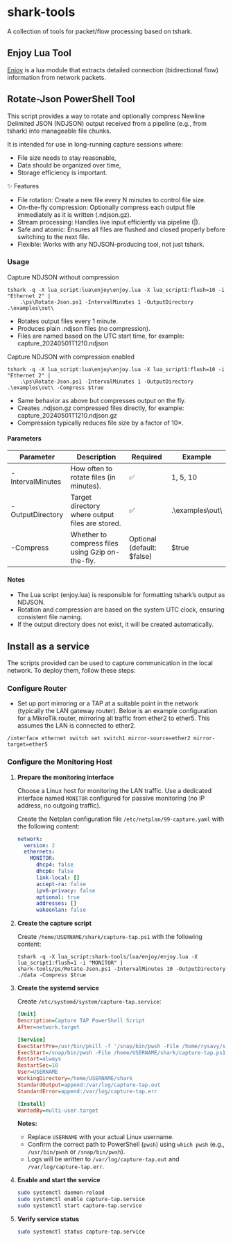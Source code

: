 # shark-tools

A collection of tools for packet/flow processing based on tshark.

## Enjoy Lua Tool

[Enjoy](lua/enjoy/README.md) is a lua module that extracts detailed connection (bidirectional flow) information from network packets.


## Rotate-Json PowerShell Tool

This script provides a way to rotate and optionally compress Newline Delimited JSON (NDJSON) output received from a pipeline (e.g., from tshark) into manageable file chunks.

It is intended for use in long-running capture sessions where:
* File size needs to stay reasonable,
* Data should be organized over time,
* Storage efficiency is important.

✨ Features
* File rotation: Create a new file every N minutes to control file size.
* On-the-fly compression: Optionally compress each output file immediately as it is written (.ndjson.gz).
* Stream processing: Handles live input efficiently via pipeline (|).
* Safe and atomic: Ensures all files are flushed and closed properly before switching to the next file.
* Flexible: Works with any NDJSON-producing tool, not just tshark.

### Usage

Capture NDJSON without compression

```shell
tshark -q -X lua_script:lua\enjoy\enjoy.lua -X lua_script1:flush=10 -i "Ethernet 2" |
    .\ps\Rotate-Json.ps1 -IntervalMinutes 1 -OutputDirectory .\examples\out\
```

* Rotates output files every 1 minute.
* Produces plain .ndjson files (no compression).
* Files are named based on the UTC start time, for example:
capture_20240501T1210.ndjson

Capture NDJSON with compression enabled

```shell
tshark -q -X lua_script:lua\enjoy\enjoy.lua -X lua_script1:flush=10 -i "Ethernet 2" |
    .\ps\Rotate-Json.ps1 -IntervalMinutes 1 -OutputDirectory .\examples\out\ -Compress $true
```

* Same behavior as above but compresses output on the fly.
* Creates .ndjson.gz compressed files directly, for example:
capture_20240501T1210.ndjson.gz
* Compression typically reduces file size by a factor of 10×.

#### Parameters


| Parameter | Description | 	Required |	Example |
| ---- | ---- | ---- | ---- |
| -IntervalMinutes |	How often to rotate files (in minutes). | 	✅ |	1, 5, 10 | 
| -OutputDirectory |	Target directory where output files are stored. |	✅ |	.\\examples\\out\\ |
| -Compress |	Whether to compress files using Gzip on-the-fly. |	Optional (default: $false) |	$true |

#### Notes
* The Lua script (enjoy.lua) is responsible for formatting tshark’s output as NDJSON.
* Rotation and compression are based on the system UTC clock, ensuring consistent file naming.
* If the output directory does not exist, it will be created automatically.


## Install as a service

The scripts provided can be used to capture communication in the local network. To deploy them, follow these steps:

### Configure Router
* Set up port mirroring or a TAP at a suitable point in the network (typically the LAN gateway router). Below is an example configuration for a MikroTik router, mirroring all traffic from ether2 to ether5. This assumes the LAN is connected to ether2.

```
/interface ethernet switch set switch1 mirror-source=ether2 mirror-target=ether5
```

### Configure the Monitoring Host

1. **Prepare the monitoring interface**

   Choose a Linux host for monitoring the LAN traffic. Use a dedicated interface named `MONITOR` configured for passive monitoring (no IP address, no outgoing traffic).

   Create the Netplan configuration file `/etc/netplan/99-capture.yaml` with the following content:

   ```yaml
   network:
     version: 2
     ethernets:
       MONITOR:
         dhcp4: false
         dhcp6: false
         link-local: []
         accept-ra: false
         ipv6-privacy: false
         optional: true
         addresses: []
         wakeonlan: false
   ```

2. **Create the capture script**

   Create `/home/USERNAME/shark/capture-tap.ps1` with the following content:

   ```pwsh
   tshark -q -X lua_script:shark-tools/lua/enjoy/enjoy.lua -X lua_script1:flush=1 -i "MONITOR" |
   shark-tools/ps/Rotate-Json.ps1 -IntervalMinutes 10 -OutputDirectory ./data -Compress $true
   ```

3. **Create the systemd service**

   Create `/etc/systemd/system/capture-tap.service`:

   ```ini
   [Unit]
   Description=Capture TAP PowerShell Script
   After=network.target

   [Service]
   ExecStartPre=/usr/bin/pkill -f '/snap/bin/pwsh -File /home/rysavy/shark/capture-tap.ps1'
   ExecStart=/snap/bin/pwsh -File /home/USERNAME/shark/capture-tap.ps1
   Restart=always
   RestartSec=10
   User=USERNAME
   WorkingDirectory=/home/USERNAME/shark
   StandardOutput=append:/var/log/capture-tap.out
   StandardError=append:/var/log/capture-tap.err

   [Install]
   WantedBy=multi-user.target
   ```

   **Notes:**

   * Replace `USERNAME` with your actual Linux username.
   * Confirm the correct path to PowerShell (`pwsh`) using `which pwsh` (e.g., `/usr/bin/pwsh` or `/snap/bin/pwsh`).
   * Logs will be written to `/var/log/capture-tap.out` and `/var/log/capture-tap.err`.

4. **Enable and start the service**

   ```bash
   sudo systemctl daemon-reload
   sudo systemctl enable capture-tap.service
   sudo systemctl start capture-tap.service
   ```

5. **Verify service status**

   ```bash
   sudo systemctl status capture-tap.service
   ```
